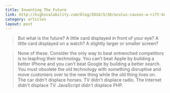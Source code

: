 ```yaml
---
title: Inventing The Future
link: http://highscalability.com/blog/2014/3/26/oculus-causes-a-rift-but-the-facebook-deal-will-avoid-a-scal.html
category: articles
layout: post
---
```


> But what is the future? A little card displayed in front of your eye? A little
> card displayed on a watch? A slightly larger or smaller screen?

> None of these. Consider the only way to beat entrenched competitors is to
> leapfrog their technology. You can’t beat Apple by building a better iPhone
> and you can't beat Google by building a better search. You must obsolete the
> old technology with something disruptive and move customers over to the new
> thing while the old thing lives on. The car didn't displace horses. TV didn't
> displace radio. The Internet didn't displace TV. JavaScript didn't displace
> PHP.
